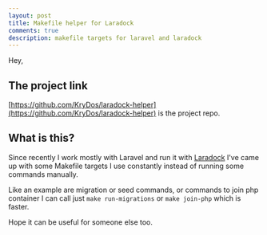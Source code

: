 ```yaml
---
layout: post
title: Makefile helper for Laradock
comments: true
description: makefile targets for laravel and laradock
---
```


Hey,

## The project link

[https://github.com/KryDos/laradock-helper](https://github.com/KryDos/laradock-helper) is the project repo.

## What is this?

Since recently I work mostly with Laravel and run it with [Laradock](http://laradock.io/)
I've came up with some Makefile targets I use constantly instead of running some commands manually.

Like an example are migration or seed commands, or commands to join php container I can call just
`make run-migrations` or `make join-php` which is faster.

Hope it can be useful for someone else too.
